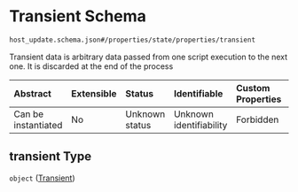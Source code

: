 # Transient Schema

```txt
host_update.schema.json#/properties/state/properties/transient
```

Transient data is arbitrary data passed from one script execution to the next one. It is discarded at the end of the process

| Abstract            | Extensible | Status         | Identifiable            | Custom Properties | Additional Properties | Access Restrictions | Defined In                                                                           |
| :------------------ | :--------- | :------------- | :---------------------- | :---------------- | :-------------------- | :------------------ | :----------------------------------------------------------------------------------- |
| Can be instantiated | No         | Unknown status | Unknown identifiability | Forbidden         | Allowed               | none                | [host-update.schema.json*](../../out/host-update.schema.json "open original schema") |

## transient Type

`object` ([Transient](host-update-properties-state-properties-transient.md))
